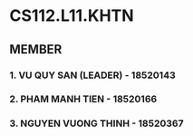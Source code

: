 # CS112.L11.KHTN
## MEMBER
### 1. VU QUY SAN (LEADER) - 18520143
### 2. PHAM MANH TIEN - 18520166
### 3. NGUYEN VUONG THINH - 18520367
